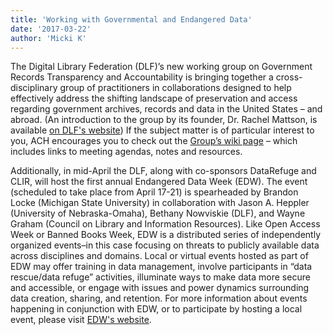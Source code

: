 ```yaml
---
title: 'Working with Governmental and Endangered Data'
date: '2017-03-22'
author: 'Micki K'
---
```

The Digital Library Federation (DLF)’s new working group on Government Records Transparency and Accountability is bringing together a cross-disciplinary group of practitioners in collaborations designed to help effectively address the shifting landscape of preservation and access regarding government archives, records and data in the United States – and abroad. (An introduction to the group by its founder, Dr. Rachel Mattson, is available [on DLF's website](https://www.diglib.org/archives/13609/)) If the subject matter is of particular interest to you, ACH encourages you to check out the [Group’s wiki page](https://wiki.diglib.org/Transparency-Accountability) – which includes links to meeting agendas, notes and resources.

Additionally, in mid-April the DLF, along with co-sponsors DataRefuge and CLIR, will host the first annual Endangered Data Week (EDW). The event (scheduled to take place from April 17-21) is spearheaded by Brandon Locke (Michigan State University) in collaboration with Jason A. Heppler (University of Nebraska-Omaha), Bethany Nowviskie (DLF), and Wayne Graham (Council on Library and Information Resources). Like Open Access Week or Banned Books Week, EDW is a distributed series of independently organized events–in this case focusing on threats to publicly available data across disciplines and domains. Local or virtual events hosted as part of EDW may offer training in data management, involve participants in “data rescue/data refuge” activities, illuminate ways to make data more secure and accessible, or engage with issues and power dynamics surrounding data creation, sharing, and retention. For more information about events happening in conjunction with EDW, or to participate by hosting a local event, please visit [EDW's website](http://endangereddataweek.org/).
